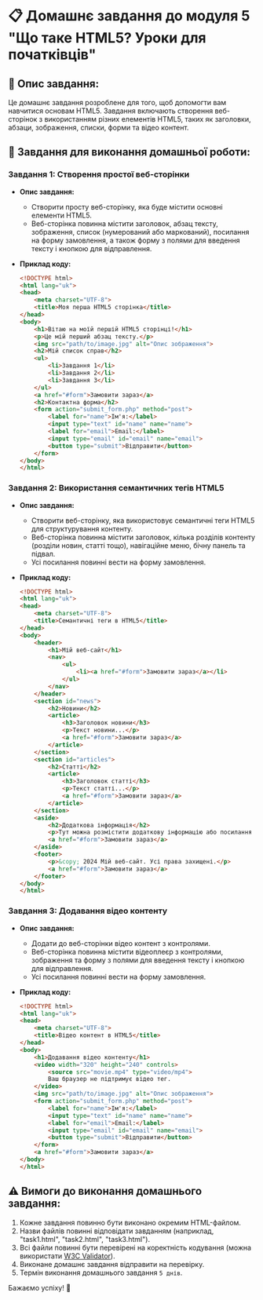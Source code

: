 # 📋 Домашнє завдання до модуля 5 "Що таке HTML5? Уроки для початківців"

## 📄 Опис завдання:

Це домашнє завдання розроблене для того, щоб допомогти вам навчитися основам HTML5. Завдання включають створення веб-сторінок з використанням різних елементів HTML5, таких як заголовки, абзаци, зображення, списки, форми та відео контент.

## 🔧 Завдання для виконання домашньої роботи:

### Завдання 1: Створення простої веб-сторінки

- **Опис завдання:** 
  - Створити просту веб-сторінку, яка буде містити основні елементи HTML5.
  - Веб-сторінка повинна містити заголовок, абзац тексту, зображення, список (нумерований або маркований), посилання на форму замовлення, а також форму з полями для введення тексту і кнопкою для відправлення.

- **Приклад коду:**

    ```html
    <!DOCTYPE html>
    <html lang="uk">
    <head>
        <meta charset="UTF-8">
        <title>Моя перша HTML5 сторінка</title>
    </head>
    <body>
        <h1>Вітаю на моїй першій HTML5 сторінці!</h1>
        <p>Це мій перший абзац тексту.</p>
        <img src="path/to/image.jpg" alt="Опис зображення">
        <h2>Мій список справ</h2>
        <ul>
            <li>Завдання 1</li>
            <li>Завдання 2</li>
            <li>Завдання 3</li>
        </ul>
        <a href="#form">Замовити зараз</a>
        <h2>Контактна форма</h2>
        <form action="submit_form.php" method="post">
            <label for="name">Ім'я:</label>
            <input type="text" id="name" name="name">
            <label for="email">Email:</label>
            <input type="email" id="email" name="email">
            <button type="submit">Відправити</button>
        </form>
    </body>
    </html>
    ```

### Завдання 2: Використання семантичних тегів HTML5

- **Опис завдання:** 
  - Створити веб-сторінку, яка використовує семантичні теги HTML5 для структурування контенту.
  - Веб-сторінка повинна містити заголовок, кілька розділів контенту (розділи новин, статті тощо), навігаційне меню, бічну панель та підвал.
  - Усі посилання повинні вести на форму замовлення.

- **Приклад коду:**

    ```html
    <!DOCTYPE html>
    <html lang="uk">
    <head>
        <meta charset="UTF-8">
        <title>Семантичні теги в HTML5</title>
    </head>
    <body>
        <header>
            <h1>Мій веб-сайт</h1>
            <nav>
                <ul>
                    <li><a href="#form">Замовити зараз</a></li>
                </ul>
            </nav>
        </header>
        <section id="news">
            <h2>Новини</h2>
            <article>
                <h3>Заголовок новини</h3>
                <p>Текст новини...</p>
                <a href="#form">Замовити зараз</a>
            </article>
        </section>
        <section id="articles">
            <h2>Статті</h2>
            <article>
                <h3>Заголовок статті</h3>
                <p>Текст статті...</p>
                <a href="#form">Замовити зараз</a>
            </article>
        </section>
        <aside>
            <h2>Додаткова інформація</h2>
            <p>Тут можна розмістити додаткову інформацію або посилання на форму замовлення.</p>
            <a href="#form">Замовити зараз</a>
        </aside>
        <footer>
            <p>&copy; 2024 Мій веб-сайт. Усі права захищені.</p>
            <a href="#form">Замовити зараз</a>
        </footer>
    </body>
    </html>
    ```

### Завдання 3: Додавання відео контенту

- **Опис завдання:** 
  - Додати до веб-сторінки відео контент з контролями.
  - Веб-сторінка повинна містити відеоплеєр з контролями, зображення та форму з полями для введення тексту і кнопкою для відправлення.
  - Усі посилання повинні вести на форму замовлення.

- **Приклад коду:**

    ```html
    <!DOCTYPE html>
    <html lang="uk">
    <head>
        <meta charset="UTF-8">
        <title>Відео контент в HTML5</title>
    </head>
    <body>
        <h1>Додавання відео контенту</h1>
        <video width="320" height="240" controls>
            <source src="movie.mp4" type="video/mp4">
            Ваш браузер не підтримує відео тег.
        </video>
        <img src="path/to/image.jpg" alt="Опис зображення">
        <form action="submit_form.php" method="post">
            <label for="name">Ім'я:</label>
            <input type="text" id="name" name="name">
            <label for="email">Email:</label>
            <input type="email" id="email" name="email">
            <button type="submit">Відправити</button>
        </form>
        <a href="#form">Замовити зараз</a>
    </body>
    </html>
    ```

## ⚠️ Вимоги до виконання домашнього завдання:
1. Кожне завдання повинно бути виконано окремим HTML-файлом.
2. Назви файлів повинні відповідати завданням (наприклад, "task1.html", "task2.html", "task3.html").
3. Всі файли повинні бути перевірені на коректність кодування (можна використати [W3C Validator](https://validator.w3.org/)).
4. Виконане домашнє завдання відправити на перевірку.
5. Термін виконання домашнього завдання `5 днів`.

Бажаємо успіху! 🚀
